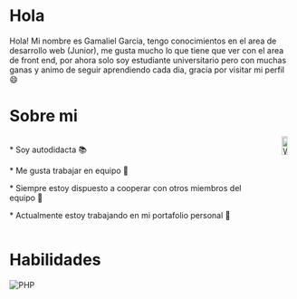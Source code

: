 # Hola <Desarrolladores/>
Hola! Mi nombre es Gamaliel Garcia, tengo conocimientos en el area de desarrollo web (Junior), me gusta mucho lo que tiene que ver con el area 
de front end, por ahora solo soy estudiante universitario pero con muchas ganas y animo de seguir aprendiendo cada dia, gracia por visitar mi perfil 😄

# Sobre mi 
<div style="display: flex;">
  <div>
    <p>* Soy autodidacta 📚</p>
    <p>* Me gusta trabajar en equipo 🤝</p>
    <p>* Siempre estoy dispuesto a cooperar con otros miembros del equipo 🤝</p>
    <p>* Actualmente estoy trabajando en mi portafolio personal 🔭</p>
  </div>
  <div>
    <img width="45%" align="right"  alt="Web" src="https://raw.githubusercontent.com/onimur/.github/master/.resources/git-header.svg" style="max-width: 100%">
  </div>
</div>

# Habilidades
![PHP](https://www.php.net/manual/es/images/c0d23d2d6769e53e24a1b3136c064577-php_logo.png)

